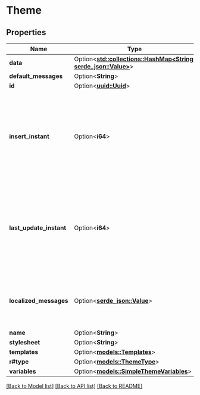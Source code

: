 # Theme

## Properties

Name | Type | Description | Notes
------------ | ------------- | ------------- | -------------
**data** | Option<[**std::collections::HashMap<String, serde_json::Value>**](serde_json::Value.md)> |  | [optional]
**default_messages** | Option<**String**> |  | [optional]
**id** | Option<[**uuid::Uuid**](uuid::Uuid.md)> |  | [optional]
**insert_instant** | Option<**i64**> | The number of milliseconds since the unix epoch: January 1, 1970 00:00:00 UTC. This value is always in UTC. | [optional]
**last_update_instant** | Option<**i64**> | The number of milliseconds since the unix epoch: January 1, 1970 00:00:00 UTC. This value is always in UTC. | [optional]
**localized_messages** | Option<[**serde_json::Value**](.md)> | Models a set of localized Strings that can be stored as JSON. | [optional]
**name** | Option<**String**> |  | [optional]
**stylesheet** | Option<**String**> |  | [optional]
**templates** | Option<[**models::Templates**](Templates.md)> |  | [optional]
**r#type** | Option<[**models::ThemeType**](ThemeType.md)> |  | [optional]
**variables** | Option<[**models::SimpleThemeVariables**](SimpleThemeVariables.md)> |  | [optional]

[[Back to Model list]](../README.md#documentation-for-models) [[Back to API list]](../README.md#documentation-for-api-endpoints) [[Back to README]](../README.md)


